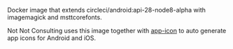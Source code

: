 Docker image that extends circleci/android:api-28-node8-alpha with imagemagick and msttcorefonts. 

Not Not Consulting uses this image together with [app-icon](https://github.com/dwmkerr/app-icon) to auto generate app icons for Android and iOS.


